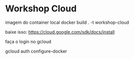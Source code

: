 # Workshop Cloud

imagem do container local
docker build . -t workshop-cloud

baixe isso: https://cloud.google.com/sdk/docs/install

faça o login no gcloud

gcloud auth configure-docker